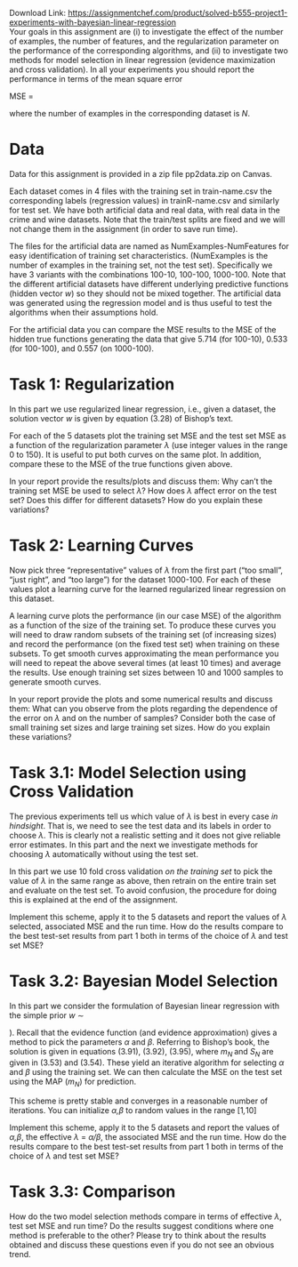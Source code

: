 Download Link: https://assignmentchef.com/product/solved-b555-project1-experiments-with-bayesian-linear-regression
<br>
Your goals in this assignment are (i) to investigate the effect of the number of examples, the number of features, and the regularization parameter on the performance of the corresponding algorithms, and (ii) to investigate two methods for model selection in linear regression (evidence maximization and cross validation). In all your experiments you should report the performance in terms of the mean square error

MSE =

where the number of examples in the corresponding dataset is <em>N</em>.

<h1>Data</h1>

Data for this assignment is provided in a zip file pp2data.zip on Canvas.

Each dataset comes in 4 files with the training set in train-name.csv the corresponding labels (regression values) in trainR-name.csv and similarly for test set. We have both artificial data and real data, with real data in the crime and wine datasets. Note that the train/test splits are fixed and we will not change them in the assignment (in order to save run time).

The files for the artificial data are named as NumExamples-NumFeatures for easy identification of training set characteristics. (NumExamples is the number of examples in the training set, not the test set). Specifically we have 3 variants with the combinations 100-10, 100-100, 1000-100. Note that the different artificial datasets have different underlying predictive functions (hidden vector <em>w</em>) so they should not be mixed together. The artificial data was generated using the regression model and is thus useful to test the algorithms when their assumptions hold.

For the artificial data you can compare the MSE results to the MSE of the hidden true functions generating the data that give 5.714 (for 100-10), 0.533 (for 100-100), and 0.557 (on 1000-100).

<h1>Task 1: Regularization</h1>

In this part we use regularized linear regression, i.e., given a dataset, the solution vector <em>w </em>is given by equation (3.28) of Bishop’s text.

For each of the 5 datasets plot the training set MSE and the test set MSE as a function of the regularization parameter <em>λ </em>(use integer values in the range 0 to 150). It is useful to put both curves on the same plot. In addition, compare these to the MSE of the true functions given above.

In your report provide the results/plots and discuss them: Why can’t the training set MSE be used to select <em>λ</em>? How does <em>λ </em>affect error on the test set? Does this differ for different datasets? How do you explain these variations?

<h1>Task 2: Learning Curves</h1>

Now pick three “representative” values of <em>λ </em>from the first part (“too small”, “just right”, and “too large”) for the dataset 1000-100. For each of these values plot a learning curve for the learned regularized linear regression on this dataset.

A learning curve plots the performance (in our case MSE) of the algorithm as a function of the size of the training set. To produce these curves you will need to draw random subsets of the training set (of increasing sizes) and record the performance (on the fixed test set) when training on these subsets. To get smooth curves approximating the mean performance you will need to repeat the above several times (at least 10 times) and average the results. Use enough training set sizes between 10 and 1000 samples to generate smooth curves.

In your report provide the plots and some numerical results and discuss them: What can you observe from the plots regarding the dependence of the error on <em>λ </em>and on the number of samples? Consider both the case of small training set sizes and large training set sizes. How do you explain these variations?

<h1>Task 3.1: Model Selection using Cross Validation</h1>

The previous experiments tell us which value of <em>λ </em>is best in every case <em>in hindsight</em>. That is, we need to see the test data and its labels in order to choose <em>λ</em>. This is clearly not a realistic setting and it does not give reliable error estimates. In this part and the next we investigate methods for choosing <em>λ </em>automatically without using the test set.

In this part we use 10 fold cross validation <em>on the training set </em>to pick the value of <em>λ </em>in the same range as above, then retrain on the entire train set and evaluate on the test set. To avoid confusion, the procedure for doing this is explained at the end of the assignment.

Implement this scheme, apply it to the 5 datasets and report the values of <em>λ </em>selected, associated MSE and the run time. How do the results compare to the best test-set results from part 1 both in terms of the choice of <em>λ </em>and test set MSE?

<h1>Task 3.2: Bayesian Model Selection</h1>

In this part we consider the formulation of Bayesian linear regression with the simple prior <em>w </em>∼

). Recall that the evidence function (and evidence approximation) gives a method to pick the parameters <em>α </em>and <em>β</em>. Referring to Bishop’s book, the solution is given in equations (3.91), (3.92), (3.95), where <em>m<sub>N </sub></em>and <em>S<sub>N </sub></em>are given in (3.53) and (3.54). These yield an iterative algorithm for selecting <em>α </em>and <em>β </em>using the training set. We can then calculate the MSE on the test set using the MAP (<em>m<sub>N</sub></em>) for prediction.

This scheme is pretty stable and converges in a reasonable number of iterations. You can initialize <em>α,β </em>to random values in the range [1<em>,</em>10]

Implement this scheme, apply it to the 5 datasets and report the values of <em>α,β</em>, the effective <em>λ </em>= <em>α/β</em>, the associated MSE and the run time. How do the results compare to the best test-set results from part 1 both in terms of the choice of <em>λ </em>and test set MSE?

<h1>Task 3.3: Comparison</h1>

How do the two model selection methods compare in terms of effective <em>λ</em>, test set MSE and run time? Do the results suggest conditions where one method is preferable to the other? Please try to think about the results obtained and discuss these questions even if you do not see an obvious trend.
